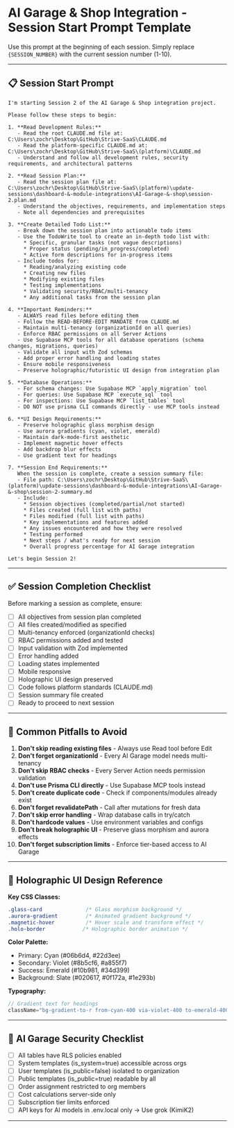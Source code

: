 # AI Garage & Shop Integration - Session Start Prompt Template

Use this prompt at the beginning of each session. Simply replace `{SESSION_NUMBER}` with the current session number (1-10).

---

## 📋 Session Start Prompt

```
I'm starting Session 2 of the AI Garage & Shop integration project.

Please follow these steps to begin:

1. **Read Development Rules:**
   - Read the root CLAUDE.md file at: C:\Users\zochr\Desktop\GitHub\Strive-SaaS\CLAUDE.md
   - Read the platform-specific CLAUDE.md at: C:\Users\zochr\Desktop\GitHub\Strive-SaaS\(platform)\CLAUDE.md
   - Understand and follow all development rules, security requirements, and architectural patterns

2. **Read Session Plan:**
   - Read the session plan file at: C:\Users\zochr\Desktop\GitHub\Strive-SaaS\(platform)\update-sessions\dashboard-&-module-integrations\AI-Garage-&-shop\session-2.plan.md
   - Understand the objectives, requirements, and implementation steps
   - Note all dependencies and prerequisites

3. **Create Detailed Todo List:**
   - Break down the session plan into actionable todo items
   - Use the TodoWrite tool to create an in-depth todo list with:
     * Specific, granular tasks (not vague descriptions)
     * Proper status (pending/in_progress/completed)
     * Active form descriptions for in-progress items
   - Include todos for:
     * Reading/analyzing existing code
     * Creating new files
     * Modifying existing files
     * Testing implementations
     * Validating security/RBAC/multi-tenancy
     * Any additional tasks from the session plan

4. **Important Reminders:**
   - ALWAYS read files before editing them
   - Follow the READ-BEFORE-EDIT MANDATE from CLAUDE.md
   - Maintain multi-tenancy (organizationId on all queries)
   - Enforce RBAC permissions on all Server Actions
   - Use Supabase MCP tools for all database operations (schema changes, migrations, queries)
   - Validate all input with Zod schemas
   - Add proper error handling and loading states
   - Ensure mobile responsiveness
   - Preserve holographic/futuristic UI design from integration plan

5. **Database Operations:**
   - For schema changes: Use Supabase MCP `apply_migration` tool
   - For queries: Use Supabase MCP `execute_sql` tool
   - For inspections: Use Supabase MCP `list_tables` tool
   - DO NOT use prisma CLI commands directly - use MCP tools instead

6. **UI Design Requirements:**
   - Preserve holographic glass morphism design
   - Use aurora gradients (cyan, violet, emerald)
   - Maintain dark-mode-first aesthetic
   - Implement magnetic hover effects
   - Add backdrop blur effects
   - Use gradient text for headings

7. **Session End Requirements:**
   When the session is complete, create a session summary file:
   - File path: C:\Users\zochr\Desktop\GitHub\Strive-SaaS\(platform)\update-sessions\dashboard-&-module-integrations\AI-Garage-&-shop\session-2-summary.md
   - Include:
     * Session objectives (completed/partial/not started)
     * Files created (full list with paths)
     * Files modified (full list with paths)
     * Key implementations and features added
     * Any issues encountered and how they were resolved
     * Testing performed
     * Next steps / what's ready for next session
     * Overall progress percentage for AI Garage integration

Let's begin Session 2!
```

---

## ✅ Session Completion Checklist

Before marking a session as complete, ensure:

- [ ] All objectives from session plan completed
- [ ] All files created/modified as specified
- [ ] Multi-tenancy enforced (organizationId checks)
- [ ] RBAC permissions added and tested
- [ ] Input validation with Zod implemented
- [ ] Error handling added
- [ ] Loading states implemented
- [ ] Mobile responsive
- [ ] Holographic UI design preserved
- [ ] Code follows platform standards (CLAUDE.md)
- [ ] Session summary file created
- [ ] Ready to proceed to next session

---

## 🚨 Common Pitfalls to Avoid

1. **Don't skip reading existing files** - Always use Read tool before Edit
2. **Don't forget organizationId** - Every AI Garage model needs multi-tenancy
3. **Don't skip RBAC checks** - Every Server Action needs permission validation
4. **Don't use Prisma CLI directly** - Use Supabase MCP tools instead
5. **Don't create duplicate code** - Check if components/modules already exist
6. **Don't forget revalidatePath** - Call after mutations for fresh data
7. **Don't skip error handling** - Wrap database calls in try/catch
8. **Don't hardcode values** - Use environment variables and configs
9. **Don't break holographic UI** - Preserve glass morphism and aurora effects
10. **Don't forget subscription limits** - Enforce tier-based access to AI Garage

---

## 🎨 Holographic UI Design Reference

**Key CSS Classes:**
```css
.glass-card              /* Glass morphism background */
.aurora-gradient         /* Animated gradient background */
.magnetic-hover          /* Hover scale and transform effect */
.holo-border            /* Holographic border animation */
```

**Color Palette:**
- Primary: Cyan (#06b6d4, #22d3ee)
- Secondary: Violet (#8b5cf6, #a855f7)
- Success: Emerald (#10b981, #34d399)
- Background: Slate (#020617, #0f172a, #1e293b)

**Typography:**
```typescript
// Gradient text for headings
className="bg-gradient-to-r from-cyan-400 via-violet-400 to-emerald-400 bg-clip-text text-transparent"
```

---

## 🔐 AI Garage Security Checklist

- [ ] All tables have RLS policies enabled
- [ ] System templates (is_system=true) accessible across orgs
- [ ] User templates (is_public=false) isolated to organization
- [ ] Public templates (is_public=true) readable by all
- [ ] Order assignment restricted to org members
- [ ] Cost calculations server-side only
- [ ] Subscription tier limits enforced
- [ ] API keys for AI models in .env.local only -> Use grok (KimiK2)

---
